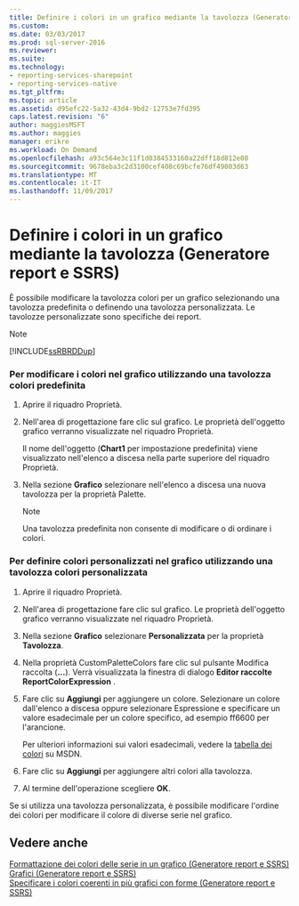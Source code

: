 ```yaml
---
title: Definire i colori in un grafico mediante la tavolozza (Generatore report e SSRS) | Microsoft Docs
ms.custom: 
ms.date: 03/03/2017
ms.prod: sql-server-2016
ms.reviewer: 
ms.suite: 
ms.technology:
- reporting-services-sharepoint
- reporting-services-native
ms.tgt_pltfrm: 
ms.topic: article
ms.assetid: d95efc22-5a32-43d4-9bd2-12753e7fd395
caps.latest.revision: "6"
author: maggiesMSFT
ms.author: maggies
manager: erikre
ms.workload: On Demand
ms.openlocfilehash: a93c564e3c11f1d0384533160a22dff18d812e08
ms.sourcegitcommit: 9678eba3c2d3100cef408c69bcfe76df49803d63
ms.translationtype: MT
ms.contentlocale: it-IT
ms.lasthandoff: 11/09/2017
---
```

# <a name="define-colors-on-a-chart-using-a-palette-report-builder-and-ssrs"></a>Definire i colori in un grafico mediante la tavolozza (Generatore report e SSRS)
  È possibile modificare la tavolozza colori per un grafico selezionando una tavolozza predefinita o definendo una tavolozza personalizzata. Le tavolozze personalizzate sono specifiche dei report.  
  
> [!NOTE]  
>  [!INCLUDE[ssRBRDDup](../../includes/ssrbrddup-md.md)]  
  
### <a name="to-change-the-colors-on-the-chart-using-a-built-in-color-palette"></a>Per modificare i colori nel grafico utilizzando una tavolozza colori predefinita  
  
1.  Aprire il riquadro Proprietà.  
  
2.  Nell'area di progettazione fare clic sul grafico. Le proprietà dell'oggetto grafico verranno visualizzate nel riquadro Proprietà.  
  
     Il nome dell'oggetto (**Chart1** per impostazione predefinita) viene visualizzato nell'elenco a discesa nella parte superiore del riquadro Proprietà.  
  
3.  Nella sezione **Grafico** selezionare nell'elenco a discesa una nuova tavolozza per la proprietà Palette.  
  
    > [!NOTE]  
    >  Una tavolozza predefinita non consente di modificare o di ordinare i colori.  
  
### <a name="to-define-your-own-colors-on-the-chart-using-a-custom-color-palette"></a>Per definire colori personalizzati nel grafico utilizzando una tavolozza colori personalizzata  
  
1.  Aprire il riquadro Proprietà.  
  
2.  Nell'area di progettazione fare clic sul grafico. Le proprietà dell'oggetto grafico verranno visualizzate nel riquadro Proprietà.  
  
3.  Nella sezione **Grafico** selezionare **Personalizzata** per la proprietà **Tavolozza**.  
  
4.  Nella proprietà CustomPaletteColors fare clic sul pulsante Modifica raccolta (**…**). Verrà visualizzata la finestra di dialogo **Editor raccolte ReportColorExpression** .  
  
5.  Fare clic su **Aggiungi** per aggiungere un colore. Selezionare un colore dall'elenco a discesa oppure selezionare Espressione e specificare un valore esadecimale per un colore specifico, ad esempio ff6600 per l'arancione.  
  
     Per ulteriori informazioni sui valori esadecimali, vedere la [tabella dei colori](http://go.microsoft.com/fwlink/?linkid=9258) su MSDN.  
  
6.  Fare clic su **Aggiungi** per aggiungere altri colori alla tavolozza.  
  
7.  Al termine dell'operazione scegliere **OK**.  
  
 Se si utilizza una tavolozza personalizzata, è possibile modificare l'ordine dei colori per modificare il colore di diverse serie nel grafico.  
  
## <a name="see-also"></a>Vedere anche  
 [Formattazione dei colori delle serie in un grafico &#40;Generatore report e SSRS&#41;](../../reporting-services/report-design/formatting-series-colors-on-a-chart-report-builder-and-ssrs.md)   
 [Grafici &#40;Generatore report e SSRS&#41;](../../reporting-services/report-design/charts-report-builder-and-ssrs.md)   
 [Specificare i colori coerenti in più grafici con forme &#40;Generatore report e SSRS&#41;](../../reporting-services/report-design/specify-consistent-colors-across-multiple-shape-charts-report-builder-and-ssrs.md)  
  
  
